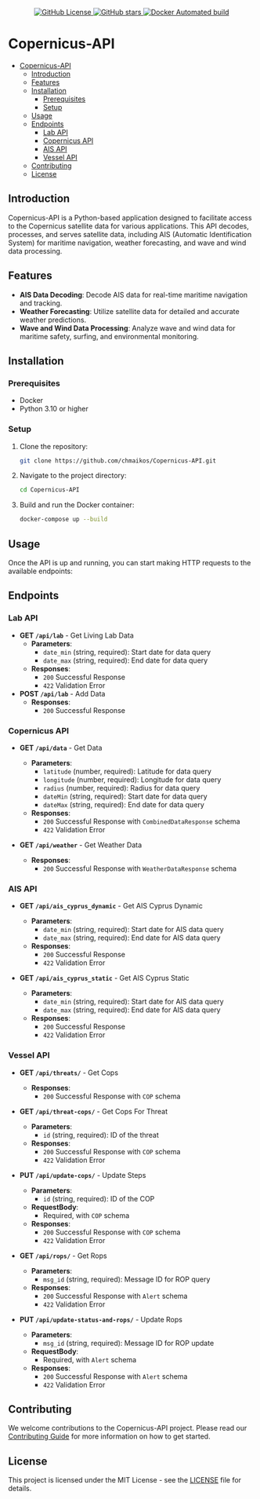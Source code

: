 <p align="center">
  <a href="https://github.com/chmaikos/Copernicus-API">
    <img src="https://img.shields.io/github/license/chmaikos/Copernicus-API" alt="GitHub License"/>
    <img src="https://img.shields.io/github/stars/chmaikos/Copernicus-API?style=social" alt="GitHub stars"/>
    <img src="https://img.shields.io/docker/automated/chmaikos/copernicus-api" alt="Docker Automated build"/>
  </a>
</p>

# Copernicus-API

- [Copernicus-API](#copernicus-api)
  - [Introduction](#introduction)
  - [Features](#features)
  - [Installation](#installation)
    - [Prerequisites](#prerequisites)
    - [Setup](#setup)
  - [Usage](#usage)
  - [Endpoints](#endpoints)
    - [Lab API](#lab-api)
    - [Copernicus API](#copernicus-api-1)
    - [AIS API](#ais-api)
    - [Vessel API](#vessel-api)
  - [Contributing](#contributing)
  - [License](#license)

## Introduction

Copernicus-API is a Python-based application designed to facilitate access to the Copernicus satellite data for various applications. This API decodes, processes, and serves satellite data, including AIS (Automatic Identification System) for maritime navigation, weather forecasting, and wave and wind data processing.

## Features

- **AIS Data Decoding**: Decode AIS data for real-time maritime navigation and tracking.
- **Weather Forecasting**: Utilize satellite data for detailed and accurate weather predictions.
- **Wave and Wind Data Processing**: Analyze wave and wind data for maritime safety, surfing, and environmental monitoring.

## Installation

### Prerequisites

- Docker
- Python 3.10 or higher

### Setup

1. Clone the repository:

   ```sh
   git clone https://github.com/chmaikos/Copernicus-API.git
   ```

2. Navigate to the project directory:

   ```sh
   cd Copernicus-API
   ```

3. Build and run the Docker container:

   ```sh
   docker-compose up --build
   ```

## Usage

Once the API is up and running, you can start making HTTP requests to the available endpoints:

## Endpoints

### Lab API

- **GET `/api/lab`** - Get Living Lab Data
  - **Parameters**:
    - `date_min` (string, required): Start date for data query
    - `date_max` (string, required): End date for data query
  - **Responses**:
    - `200` Successful Response
    - `422` Validation Error
- **POST `/api/lab`** - Add Data
  - **Responses**:
    - `200` Successful Response

### Copernicus API

- **GET `/api/data`** - Get Data
  - **Parameters**:
    - `latitude` (number, required): Latitude for data query
    - `longitude` (number, required): Longitude for data query
    - `radius` (number, required): Radius for data query
    - `dateMin` (string, required): Start date for data query
    - `dateMax` (string, required): End date for data query
  - **Responses**:
    - `200` Successful Response with `CombinedDataResponse` schema
    - `422` Validation Error

- **GET `/api/weather`** - Get Weather Data
  - **Responses**:
    - `200` Successful Response with `WeatherDataResponse` schema

### AIS API

- **GET `/api/ais_cyprus_dynamic`** - Get AIS Cyprus Dynamic
  - **Parameters**:
    - `date_min` (string, required): Start date for AIS data query
    - `date_max` (string, required): End date for AIS data query
  - **Responses**:
    - `200` Successful Response
    - `422` Validation Error

- **GET `/api/ais_cyprus_static`** - Get AIS Cyprus Static
  - **Parameters**:
    - `date_min` (string, required): Start date for AIS data query
    - `date_max` (string, required): End date for AIS data query
  - **Responses**:
    - `200` Successful Response
    - `422` Validation Error

### Vessel API

- **GET `/api/threats/`** - Get Cops
  - **Responses**:
    - `200` Successful Response with `COP` schema

- **GET `/api/threat-cops/`** - Get Cops For Threat
  - **Parameters**:
    - `id` (string, required): ID of the threat
  - **Responses**:
    - `200` Successful Response with `COP` schema
    - `422` Validation Error

- **PUT `/api/update-cops/`** - Update Steps
  - **Parameters**:
    - `id` (string, required): ID of the COP
  - **RequestBody**:
    - Required, with `COP` schema
  - **Responses**:
    - `200` Successful Response with `COP` schema
    - `422` Validation Error

- **GET `/api/rops/`** - Get Rops
  - **Parameters**:
    - `msg_id` (string, required): Message ID for ROP query
  - **Responses**:
    - `200` Successful Response with `Alert` schema
    - `422` Validation Error

- **PUT `/api/update-status-and-rops/`** - Update Rops
  - **Parameters**:
    - `msg_id` (string, required): Message ID for ROP update
  - **RequestBody**:
    - Required, with `Alert` schema
  - **Responses**:
    - `200` Successful Response with `Alert` schema
    - `422` Validation Error

## Contributing

We welcome contributions to the Copernicus-API project. Please read our [Contributing Guide](CONTRIBUTING.md) for more information on how to get started.

## License

This project is licensed under the MIT License - see the [LICENSE](LICENSE) file for details.
